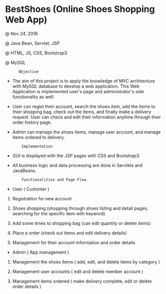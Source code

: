 # BestShoes (Online Shoes Shopping Web App)

@ Nov 24, 2018

@ Java Bean, Servlet, JSP

@ HTML, JS, CSS, Bootstrap3

@ MySQL


          Objective

- The aim of this project is to apply the knowledge of MVC architecture with MySQL database to develop a web application.
This Web Application is implemented user's page and administrator's side functionality as well.

- User can regist their account, search the shoes item, add the items to their shopping bag, check out the items, and finally make a delivery request. User can check and edit their information anytime through their order history page. 

- Admin can manage the shoes items, manage user account, and manage items ordered to delivery.


          Implementation 

- GUI is displayed with the JSP pages with CSS and Bootstrap3.

- All business logic and data processing are done in Servlets and JavaBeans.

    
          Functionalities and Page Flow

- User ( Customer ) 

 
1. Registration for new account

2. Shoes shopping (shopping through shoes listing and detail pages, searching for the specific item with keyword) 

3. Add some itmes to shopping bag (can edit quantity or delete items) 

4. Place a order (check out items and edit delivery details)

4. Management for their account information and order details



- Admin ( App management )

 
1. Management the shoes items ( add, edit, and delete items by category )

2. Management user accounts ( edit and delete member account )

3. Management items ordered ( make delivery complete, edit or delete order details )



          

